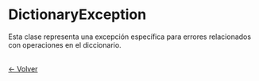 # DictionaryException

Esta clase representa una excepción específica para errores relacionados con operaciones en el diccionario.
<br><br>

[<- Volver](../documentation.md)